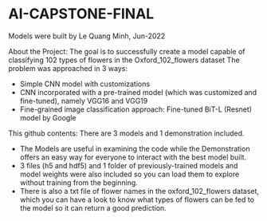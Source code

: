 # AI-CAPSTONE-FINAL

Models were built by Le Quang Minh, Jun-2022

About the Project: The goal is to successfully create a model capable of classifying 102 types of flowers in the Oxford_102_flowers dataset
The problem was approached in 3 ways:
  + Simple CNN model with customizations
  + CNN incorporated with a pre-trained model (which was customized and fine-tuned), namely VGG16 and VGG19 
  + Fine-grained image classification approach: Fine-tuned BiT-L (Resnet) model by Google

This github contents: There are 3 models and 1 demonstration included. 
+ The Models are useful in examining the code while the Demonstration offers an easy way for everyone to interact with the best model built. 
+ 3 files (h5 and hdf5) and 1 folder of previously-trained models and model weights were also included so you can load them to explore without training from the beginning.
+ There is also a txt file of flower names in the oxford_102_flowers dataset, which you can have a look to know what types of flowers can be fed to the model so it can return a good prediction. 
